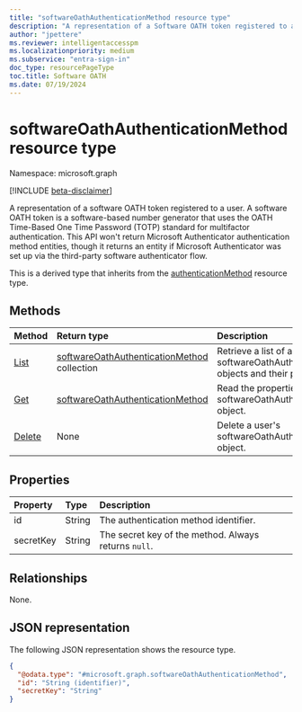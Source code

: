 ```yaml
---
title: "softwareOathAuthenticationMethod resource type"
description: "A representation of a Software OATH token registered to a user. Software OATH is a multifactor authentication method."
author: "jpettere"
ms.reviewer: intelligentaccesspm
ms.localizationpriority: medium
ms.subservice: "entra-sign-in"
doc_type: resourcePageType
toc.title: Software OATH
ms.date: 07/19/2024
---
```


# softwareOathAuthenticationMethod resource type

Namespace: microsoft.graph

[!INCLUDE [beta-disclaimer](../../includes/beta-disclaimer.md)]

A representation of a software OATH token registered to a user. A software OATH token is a software-based number generator that uses the OATH Time-Based One Time Password (TOTP) standard for multifactor authentication. This API won't return Microsoft Authenticator authentication method entities, though it returns an entity if Microsoft Authenticator was set up via the third-party software authenticator flow.

This is a derived type that inherits from the [authenticationMethod](authenticationmethod.md) resource type.

## Methods
|Method|Return type|Description|
|:---|:---|:---|
|[List](../api/authentication-list-softwareoathmethods.md)|[softwareOathAuthenticationMethod](../resources/softwareoathauthenticationmethod.md) collection|Retrieve a list of a user's softwareOathAuthenticationMethod objects and their properties.|
|[Get](../api/softwareoathauthenticationmethod-get.md)|[softwareOathAuthenticationMethod](../resources/softwareoathauthenticationmethod.md)|Read the properties of a user's softwareOathAuthenticationMethod object.|
|[Delete](../api/softwareoathauthenticationmethod-delete.md)|None|Delete a user's softwareOathAuthenticationMethod object.|


## Properties
|Property|Type|Description|
|:---|:---|:---|
|id|String|The authentication method identifier.|
|secretKey|String|The secret key of the method. Always returns `null`.|

## Relationships
None.

## JSON representation
The following JSON representation shows the resource type.
<!-- {
  "blockType": "resource",
  "keyProperty": "id",
  "@odata.type": "microsoft.graph.softwareOathAuthenticationMethod",
  "baseType": "microsoft.graph.authenticationMethod",
  "openType": false
}
-->
``` json
{
  "@odata.type": "#microsoft.graph.softwareOathAuthenticationMethod",
  "id": "String (identifier)",
  "secretKey": "String"
}
```
